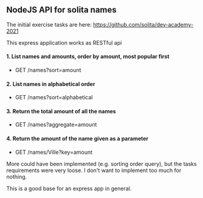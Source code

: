 ## NodeJS API for solita names

The initial exercise tasks are here:
https://github.com/solita/dev-academy-2021

This express application works as RESTful api

#### 1. List names and amounts, order by amount, most popular first
- GET /names?sort=amount

#### 2. List names in alphabetical order
- GET /names?sort=alphabetical

#### 3. Return the total amount of all the names
- GET /names?aggregate=amount

#### 4. Return the amount of the name given as a parameter
- GET /names/Ville?key=amount

More could have been implemented (e.g. sorting order query), but the tasks requirements were very loose.
I don't want to implement too much for nothing.

This is a good base for an express app in general.
